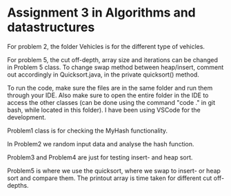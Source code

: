 # Assignment 3 in Algorithms and datastructures

For problem 2, the folder Vehicles is for the different type of vehicles.

For problem 5, the cut off-depth, array size and iterations can be changed in Problem 5 class. To change swap method between heap/insert,
comment out accordingly in Quicksort.java, in the private quicksort() method.

To run the code, make sure the files are in the same folder and run them through your IDE. Also make sure to open the entire folder in the IDE to access the other classes (can be done using the command "code ." in git bash, while located in this folder). I have been using VSCode for the development.

Problem1 class is for checking the MyHash functionality.

In Problem2 we random input data and analyse the hash function.

Problem3 and Problem4 are just for testing insert- and heap sort.

Problem5 is where we use the quicksort, where we swap to insert- or heap sort and compare them. The printout array is time taken for different cut off-depths.
